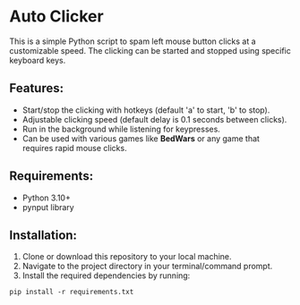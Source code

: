 # Auto Clicker

This is a simple Python script to spam left mouse button clicks at a customizable speed. The clicking can be started and stopped using specific keyboard keys.

## Features:
- Start/stop the clicking with hotkeys (default 'a' to start, 'b' to stop).
- Adjustable clicking speed (default delay is 0.1 seconds between clicks).
- Run in the background while listening for keypresses.
- Can be used with various games like **BedWars** or any game that requires rapid mouse clicks.

## Requirements:
- Python 3.10+
- pynput library

## Installation:
1. Clone or download this repository to your local machine.
2. Navigate to the project directory in your terminal/command prompt.
3. Install the required dependencies by running:

`pip install -r requirements.txt`
